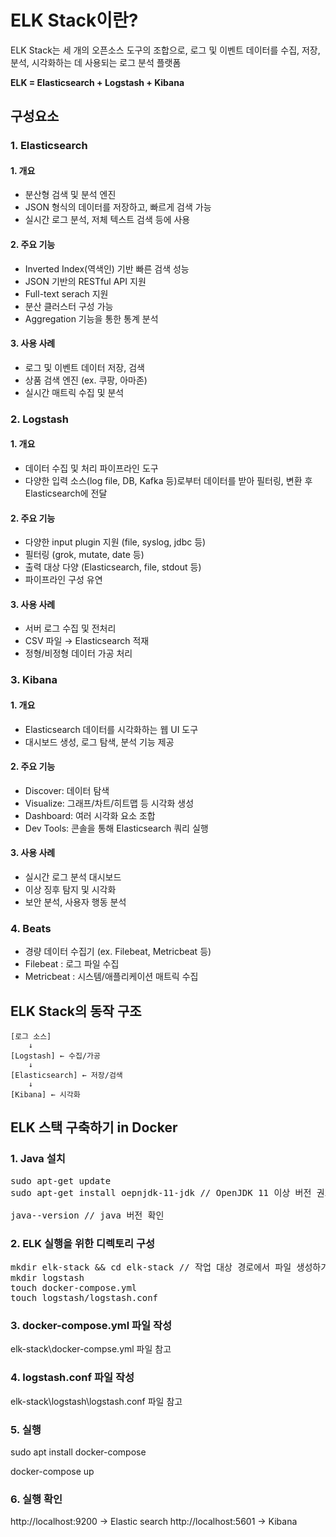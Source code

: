# ELK Stack이란?

ELK Stack는 세 개의 오픈소스 도구의 조합으로, 로그 및 이벤트 데이터를 수집, 저장, 분석, 시각화하는 데 사용되는 로그 분석 플랫폼

**ELK = Elasticsearch + Logstash + Kibana**

## 구성요소

### 1. Elasticsearch
#### 1. 개요
- 분산형 검색 및 분석 엔진
- JSON 형식의 데이터를 저장하고, 빠르게 검색 가능
- 실시간 로그 분석, 저체 텍스트 검색 등에 사용

#### 2. 주요 기능
- Inverted Index(역색인) 기반 빠른 검색 성능
- JSON 기반의 RESTful API 지원
- Full-text serach 지원
- 분산 클러스터 구성 가능
- Aggregation 기능을 통한 통계 분석

#### 3. 사용 사례
- 로그 및 이벤트 데이터 저장, 검색
- 상품 검색 엔진 (ex. 쿠팡, 아마존)
- 실시간 매트릭 수집 및 분석

### 2. Logstash
#### 1. 개요
- 데이터 수집 및 처리 파이프라인 도구
- 다양한 입력 소스(log file, DB, Kafka 등)로부터 데이터를 받아 필터링, 변환 후 Elasticsearch에 전달

#### 2. 주요 기능
- 다양한 input plugin 지원 (file, syslog, jdbc 등)
- 필터링 (grok, mutate, date 등)
- 출력 대상 다양 (Elasticsearch, file, stdout 등)
- 파이프라인 구성 유연

#### 3. 사용 사례
- 서버 로그 수집 및 전처리
- CSV 파일 → Elasticsearch 적재
- 정형/비정형 데이터 가공 처리

### 3. Kibana
#### 1. 개요
- Elasticsearch 데이터를 시각화하는 웹 UI 도구
- 대시보드 생성, 로그 탐색, 분석 기능 제공

#### 2. 주요 기능
- Discover: 데이터 탐색
- Visualize: 그래프/차트/히트맵 등 시각화 생성
- Dashboard: 여러 시각화 요소 조합
- Dev Tools: 콘솔을 통해 Elasticsearch 쿼리 실행

#### 3. 사용 사례
- 실시간 로그 분석 대시보드
- 이상 징후 탐지 및 시각화
- 보안 분석, 사용자 행동 분석

### 4. Beats
- 경량 데이터 수집기 (ex. Filebeat, Metricbeat 등)
- Filebeat : 로그 파일 수집
- Metricbeat : 시스템/애플리케이션 매트릭 수집

## ELK Stack의 동작 구조
```text
[로그 소스] 
    ↓
[Logstash] ← 수집/가공
    ↓
[Elasticsearch] ← 저장/검색
    ↓
[Kibana] ← 시각화
```

## ELK 스택 구축하기 in Docker
### 1. Java 설치
<pre>
sudo apt-get update
sudo apt-get install oepnjdk-11-jdk // OpenJDK 11 이상 버전 권고

java--version // java 버전 확인
</pre>

### 2. ELK 실행을 위한 디렉토리 구성
<pre>
mkdir elk-stack && cd elk-stack // 작업 대상 경로에서 파일 생성하기
mkdir logstash
touch docker-compose.yml
touch logstash/logstash.conf
</pre>

### 3. docker-compose.yml 파일 작성
elk-stack\docker-compse.yml 파일 참고

### 4. logstash.conf 파일 작성
elk-stack\logstash\logstash.conf 파일 참고

### 5. 실행
sudo apt install docker-compose

docker-compose up

### 6. 실행 확인
http://localhost:9200 → Elastic search
http://localhost:5601 → Kibana

